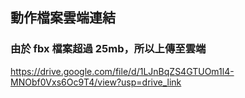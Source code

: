 ## 動作檔案雲端連結
### 由於 fbx 檔案超過 25mb，所以上傳至雲端
https://drive.google.com/file/d/1LJnBqZS4GTUOm1l4-MNObf0Vxs6Oc9T4/view?usp=drive_link